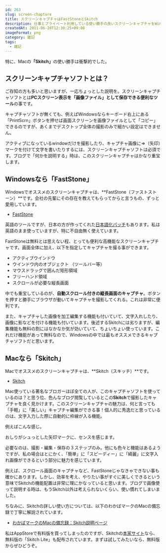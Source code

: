 ```yaml
---
id: 263
slug: screen-chapture
title: スクリーンキャプチャはFastStoneとSkitch
description: 仕事とプライベート利用している使い勝手の良いスクリーンキャプチャをWindows版、Mac版それぞれ紹介します。
createdAt: 2011-06-20T12:30:25+09:00
imageFormat: png
category: 雑記
tags:
  - 雑記
---
```


特に、Macの<strong>「Skitch」</strong>の使い勝手は衝撃的でした。

## スクリーンキャプチャソフトとは？

ご存知の方も多いと思いますが、一応ちょっとした説明を。スクリーンキャプチャソフトとは**PCスクリーン表示を「画像ファイル」として保存できる便利なツール**の事です。

キャプチャソフトが無くても、例えばWindowsならキーボード右上にある「PrintScrn」ボタンを押せば画面スクリーンを画像ファイルとして「コピー」できるのですが、あくまでデスクトップ全体の撮影のみで細かい設定はできません。

アクティブになっているwindowだけを撮影したり、キャプチャ画像に⇒（矢印）マークを付けて文字を書いたりするには、スクリーンキャプチャソフトは必須です。ブログで「何かを説明する」時は、このスクリーンキャプチャはかなり重宝します。

## Windowsなら「FastStone」

Windowsでオススメのスクリーンキャプチャは、**FastStone（ファストストーン）**です。会社の先輩にその存在を教えてもらってからと言うもの、ずっと愛用しています。

* <a href="https://www.faststone.org/" target="_blank">FastStone</a>

英語のツールですが、日本の方が作ってくれた<a href="http://hibiheion.seesaa.net/category/1140609-1.html" target="_blank">日本語化パッチ</a>もあります。私は英語のまま使っていますが、特に不自由無く使えています。

FastStoneは無料とは思えない程、とっても便利な高機能なスクリーンキャプチャです。画面全体に加え、以下を指定してキャプチャを撮る事ができます。

* アクティブウインドウ
* ウインドウ内のオブジェクト （ツールバー等）
* マウスドラッグで囲んだ矩形領域
* フリーハンド領域
* スクロールが必要な縦長画面

中でも重宝しているのが、**自動スクロール付きの縦長画面のキャプチャ</span>**。ボタンを押すと勝手にブラウザが動いてキャプチャを撮影してくれる。これは非常に便利です。

また、キャプチャした画像を加工編集する機能も付いていて、文字入れしたり、画像に影などを付ける機能も付いています。後述するSkitchには劣りますが、編集機能も無料の割にはなかなか気が効いていて、ちょいちょい使っています。これだけ機能があって無料なので、Windowsの中では最もオススメできるキャプチャソフトだと思います。

## Macなら「Skitch」

Macでオススメのスクリーンキャプチャは、**Skitch（スキッチ）**です。

* <a href="https://evernote.com/intl/jp/products/skitch" target="_blank">Skitch</a>

Mac使っている著名なブロガーほぼ全ての人が、このキャプチャソフトを使っているのは？と思う位、色んなブログ閲覧しているとこの**Skitch**で撮影したキャプチャを良く見かけます。このスクリーンキャプチャの魅力は、何と言っても「手軽」に「美しい」キャプチャ編集ができる事！個人的に秀逸だと思っているのは、文字入力した際に自動的に枠線が入る機能。

例えばこんな感じ。

<capture-image article-id="263" img-file-name="20110620_skitch_sample.png" caption="Skitchなら3ステップ"></capture-image>

おしりがシュっとした矢印マークに、センスを感じます。

必要なのは、撮影・編集・保存の３ステップのみ。他にも色々と機能はあるようですが、私の場合はとにかく、「簡単」に「スピーディー」に「綺麗」に文字入れ画像ができるという部分に魅力を感じています。

例えば、スクロール画面のキャプチャなど、FastStoneじゃなきゃできない事も確かにあります。しかし、効率を考え、やりたい事がすぐに美しくできるという意味でSkitchの機能配置は非常に理にかなっていると思います。ブログで画像使って説明する時は、もうSkitch以外は考えられないくらい、使い慣れてしまいました。


ちなみに、Skitchの詳しい使い方については、以下のわかばマークのMacの備忘録で丁寧に解説されています。

* <a href="http://wakabamac.blog95.fc2.com/blog-entry-622.html" target="_blank">わかばマークのMacの備忘録：Skitch説明ページ</a>

私はAppStoreで有料版を買ってしまったのですが、Skitchの<a href=" http://bit.ly/iOtN0T" target="_blank">本家サイト</a>なら、無料版の「Skitch Lite」も配布されています。まずは試してみたいなら、無料版からぜひどうぞ。
